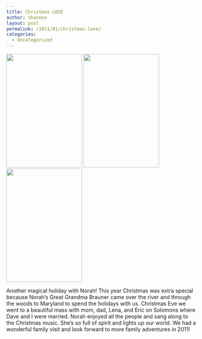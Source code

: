 ```yaml
---
title: Christmas LOVE
author: Shannon
layout: post
permalink: /2011/01/christmas-love/
categories:
  - Uncategorized
---
```

[<img src="http://braunerpots.com/blog/wp-content/uploads/2011/01/IMG_0047-200x300.jpg" alt="" title="IMG_0047" width="200" height="300" class="alignnone size-medium wp-image-1730" />][1] [<img src="http://braunerpots.com/blog/wp-content/uploads/2011/01/IMG_0012-200x300.jpg" alt="" title="IMG_0012" width="200" height="300" class="alignnone size-medium wp-image-1684" />][2] [<img src="http://braunerpots.com/blog/wp-content/uploads/2011/01/IMG_00082-200x300.jpg" alt="" title="IMG_0008" width="200" height="300" class="alignnone size-medium wp-image-1733" />][3]

Another magical holiday with Norah! This year Christmas was extra special because Norah&#8217;s Great Grandma Brauner came over the river and through the woods to Maryland to spend the holidays with us. Christmas Eve we went to a beautiful mass with mom, dad, Lena, and Eric on Solomons where Dave and I were married. Norah enjoyed all the people and sang along to the Christmas music. She&#8217;s so full of spirit and lights up our world. We had a wonderful family visit and look forward to more family adventures in 2011!

 [1]: http://braunerpots.com/blog/wp-content/uploads/2011/01/IMG_0047.jpg
 [2]: http://braunerpots.com/blog/wp-content/uploads/2011/01/IMG_0012.jpg
 [3]: http://braunerpots.com/blog/wp-content/uploads/2011/01/IMG_00082.jpg
